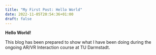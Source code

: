 ```yaml
---
title: "My First Post: Hello World"
date: 2022-11-05T20:54:36+01:00
draft: false
---
```


**Hello World!**

This blog has been prepared to show what I have been doing during the ongoing AR/VR Interaction course at TU Darmstadt.

